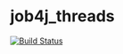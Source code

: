 # job4j_threads
[![Build Status](https://app.travis-ci.com/ivanmaleev/job4j_threads.svg?branch=main)](https://app.travis-ci.com/ivanmaleev/job4j_threads)
